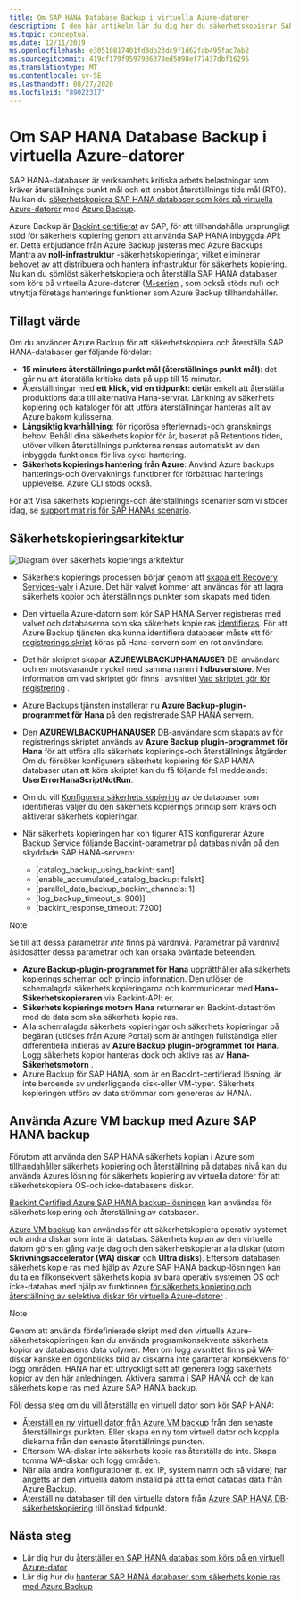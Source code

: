 ```yaml
---
title: Om SAP HANA Database Backup i virtuella Azure-datorer
description: I den här artikeln lär du dig hur du säkerhetskopierar SAP HANA databaser som körs på virtuella Azure-datorer.
ms.topic: conceptual
ms.date: 12/11/2019
ms.openlocfilehash: e30510817401fd8db23dc9f1d62fab495fac7ab2
ms.sourcegitcommit: 419cf179f9597936378ed5098ef77437dbf16295
ms.translationtype: MT
ms.contentlocale: sv-SE
ms.lasthandoff: 08/27/2020
ms.locfileid: "89022317"
---
```

# <a name="about-sap-hana-database-backup-in-azure-vms"></a>Om SAP HANA Database Backup i virtuella Azure-datorer

SAP HANA-databaser är verksamhets kritiska arbets belastningar som kräver återställnings punkt mål och ett snabbt återställnings tids mål (RTO). Nu kan du [säkerhetskopiera SAP HANA databaser som körs på virtuella Azure-datorer](./tutorial-backup-sap-hana-db.md) med [Azure Backup](./backup-overview.md).

Azure Backup är [Backint certifierat](https://www.sap.com/dmc/exp/2013_09_adpd/enEN/#/d/solutions?id=8f3fd455-a2d7-4086-aa28-51d8870acaa5) av SAP, för att tillhandahålla ursprungligt stöd för säkerhets kopiering genom att använda SAP HANA inbyggda API: er. Detta erbjudande från Azure Backup justeras med Azure Backups Mantra av **noll-infrastruktur** -säkerhetskopieringar, vilket eliminerar behovet av att distribuera och hantera infrastruktur för säkerhets kopiering. Nu kan du sömlöst säkerhetskopiera och återställa SAP HANA databaser som körs på virtuella Azure-datorer ([M-serien](../virtual-machines/m-series.md) , som också stöds nu!) och utnyttja företags hanterings funktioner som Azure Backup tillhandahåller.

## <a name="added-value"></a>Tillagt värde

Om du använder Azure Backup för att säkerhetskopiera och återställa SAP HANA-databaser ger följande fördelar:

* **15 minuters återställnings punkt mål (återställnings punkt mål)**: det går nu att återställa kritiska data på upp till 15 minuter.
* Återställningar med **ett klick, vid en tidpunkt: det**är enkelt att återställa produktions data till alternativa Hana-servrar. Länkning av säkerhets kopiering och kataloger för att utföra återställningar hanteras allt av Azure bakom kulisserna.
* **Långsiktig kvarhållning**: för rigorösa efterlevnads-och gransknings behov. Behåll dina säkerhets kopior för år, baserat på Retentions tiden, utöver vilken återställnings punkterna rensas automatiskt av den inbyggda funktionen för livs cykel hantering.
* **Säkerhets kopierings hantering från Azure**: Använd Azure backups hanterings-och övervaknings funktioner för förbättrad hanterings upplevelse. Azure CLI stöds också.

För att Visa säkerhets kopierings-och återställnings scenarier som vi stöder idag, se [support mat ris för SAP HANAs scenario](./sap-hana-backup-support-matrix.md#scenario-support).

## <a name="backup-architecture"></a>Säkerhetskopieringsarkitektur

![Diagram över säkerhets kopierings arkitektur](./media/sap-hana-db-about/backup-architecture.png)

* Säkerhets kopierings processen börjar genom att [skapa ett Recovery Services-valv](./tutorial-backup-sap-hana-db.md#create-a-recovery-services-vault) i Azure. Det här valvet kommer att användas för att lagra säkerhets kopior och återställnings punkter som skapats med tiden.
* Den virtuella Azure-datorn som kör SAP HANA Server registreras med valvet och databaserna som ska säkerhets kopie ras [identifieras](./tutorial-backup-sap-hana-db.md#discover-the-databases). För att Azure Backup tjänsten ska kunna identifiera databaser måste ett för [registrerings skript](https://aka.ms/scriptforpermsonhana) köras på Hana-servern som en rot användare.
* Det här skriptet skapar **AZUREWLBACKUPHANAUSER** DB-användare och en motsvarande nyckel med samma namn i **hdbuserstore**. Mer information om vad skriptet gör finns i avsnittet  [Vad skriptet gör för registrering](tutorial-backup-sap-hana-db.md#what-the-pre-registration-script-does) .
* Azure Backups tjänsten installerar nu **Azure Backup-plugin-programmet för Hana** på den registrerade SAP HANA servern.
* Den **AZUREWLBACKUPHANAUSER** DB-användare som skapats av för registrerings skriptet används av **Azure Backup plugin-programmet för Hana** för att utföra alla säkerhets kopierings-och återställnings åtgärder. Om du försöker konfigurera säkerhets kopiering för SAP HANA databaser utan att köra skriptet kan du få följande fel meddelande: **UserErrorHanaScriptNotRun**.
* Om du vill [Konfigurera säkerhets kopiering](./tutorial-backup-sap-hana-db.md#configure-backup) av de databaser som identifieras väljer du den säkerhets kopierings princip som krävs och aktiverar säkerhets kopieringar.

* När säkerhets kopieringen har kon figurer ATS konfigurerar Azure Backup Service följande Backint-parametrar på databas nivån på den skyddade SAP HANA-servern:
  * [catalog_backup_using_backint: sant]
  * [enable_accumulated_catalog_backup: falskt]
  * [parallel_data_backup_backint_channels: 1]
  * [log_backup_timeout_s: 900)]
  * [backint_response_timeout: 7200]

>[!NOTE]
>Se till att dessa parametrar *inte* finns på värdnivå. Parametrar på värdnivå åsidosätter dessa parametrar och kan orsaka oväntade beteenden.
>

* **Azure Backup-plugin-programmet för Hana** upprätthåller alla säkerhets kopierings scheman och princip information. Den utlöser de schemalagda säkerhets kopieringarna och kommunicerar med **Hana-Säkerhetskopieraren** via Backint-API: er.
* **Säkerhets kopierings motorn Hana** returnerar en Backint-dataström med de data som ska säkerhets kopie ras.
* Alla schemalagda säkerhets kopieringar och säkerhets kopieringar på begäran (utlöses från Azure Portal) som är antingen fullständiga eller differentiella initieras av **Azure Backup plugin-programmet för Hana**. Logg säkerhets kopior hanteras dock och aktive ras av **Hana-Säkerhetsmotorn** .
* Azure Backup för SAP HANA, som är en BackInt-certifierad lösning, är inte beroende av underliggande disk-eller VM-typer. Säkerhets kopieringen utförs av data strömmar som genereras av HANA.

## <a name="using-azure-vm-backup-with-azure-sap-hana-backup"></a>Använda Azure VM backup med Azure SAP HANA backup

Förutom att använda den SAP HANA säkerhets kopian i Azure som tillhandahåller säkerhets kopiering och återställning på databas nivå kan du använda Azures lösning för säkerhets kopiering av virtuella datorer för att säkerhetskopiera OS-och icke-databasens diskar.

[Backint Certified Azure SAP HANA backup-lösningen](#backup-architecture) kan användas för säkerhets kopiering och återställning av databasen.

[Azure VM backup](backup-azure-vms-introduction.md) kan användas för att säkerhetskopiera operativ systemet och andra diskar som inte är databas. Säkerhets kopian av den virtuella datorn görs en gång varje dag och den säkerhetskopierar alla diskar (utom **Skrivningsaccelerator (WA) diskar** och **Ultra disks**). Eftersom databasen säkerhets kopie ras med hjälp av Azure SAP HANA backup-lösningen kan du ta en filkonsekvent säkerhets kopia av bara operativ systemen OS och icke-databas med hjälp av funktionen [för säkerhets kopiering och återställning av selektiva diskar för virtuella Azure-datorer](selective-disk-backup-restore.md) .

>[!NOTE]
> Genom att använda fördefinierade skript med den virtuella Azure-säkerhetskopieringen kan du använda programkonsekventa säkerhets kopior av databasens data volymer. Men om logg avsnittet finns på WA-diskar kanske en ögonblicks bild av diskarna inte garanterar konsekvens för logg områden. HANA har ett uttryckligt sätt att generera logg säkerhets kopior av den här anledningen. Aktivera samma i SAP HANA och de kan säkerhets kopie ras med Azure SAP HANA backup.

Följ dessa steg om du vill återställa en virtuell dator som kör SAP HANA:

* [Återställ en ny virtuell dator från Azure VM backup](backup-azure-arm-restore-vms.md) från den senaste återställnings punkten. Eller skapa en ny tom virtuell dator och koppla diskarna från den senaste återställnings punkten.
* Eftersom WA-diskar inte säkerhets kopie ras återställs de inte. Skapa tomma WA-diskar och logg områden.
* När alla andra konfigurationer (t. ex. IP, system namn och så vidare) har angetts är den virtuella datorn inställd på att ta emot databas data från Azure Backup.
* Återställ nu databasen till den virtuella datorn från [Azure SAP HANA DB-säkerhetskopiering](sap-hana-db-restore.md#restore-to-a-point-in-time-or-to-a-recovery-point) till önskad tidpunkt.

## <a name="next-steps"></a>Nästa steg

* Lär dig hur du [återställer en SAP HANA databas som körs på en virtuell Azure-dator](./sap-hana-db-restore.md)
* Lär dig hur du [hanterar SAP HANA databaser som säkerhets kopie ras med Azure Backup](./sap-hana-db-manage.md)
